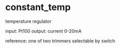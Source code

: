 # constant_temp
temperature regulator

input: Pt100
output: current 0-20mA

reference: one of two trimmers selectable by switch
